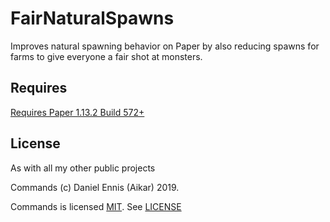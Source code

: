 # FairNaturalSpawns
Improves natural spawning behavior on Paper by also reducing spawns for farms to give everyone a fair shot at monsters.

## Requires
[Requires Paper 1.13.2 Build 572+](https://papermc.io/downloads)

## License
As with all my other public projects

Commands (c) Daniel Ennis (Aikar) 2019.

Commands is licensed [MIT](https://tldrlegal.com/license/mit-license). See [LICENSE](LICENSE)
